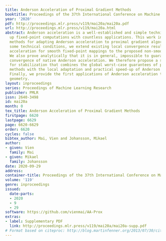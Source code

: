 ```yaml
---
title: Anderson Acceleration of Proximal Gradient Methods
booktitle: Proceedings of the 37th International Conference on Machine Learning
year: '2020'
pdf: http://proceedings.mlr.press/v119/mai20a/mai20a.pdf
url: http://proceedings.mlr.press/v119/mai20a.html
abstract: Anderson acceleration is a well-established and simple technique for speeding
  up fixed-point computations with countless applications. This work introduces novel
  methods for adapting Anderson acceleration to proximal gradient algorithms. Under
  some technical conditions, we extend existing local convergence results of Anderson
  acceleration for smooth fixed-point mappings to the proposed non-smooth setting.
  We also prove analytically that it is in general, impossible to guarantee global
  convergence of native Anderson acceleration. We therefore propose a simple scheme
  for stabilization that combines the global worst-case guarantees of proximal gradient
  methods with the local adaptation and practical speed-up of Anderson acceleration.
  Finally, we provide the first applications of Anderson acceleration to non-Euclidean
  geometry.
layout: inproceedings
series: Proceedings of Machine Learning Research
publisher: PMLR
issn: 2640-3498
id: mai20a
month: 0
tex_title: Anderson Acceleration of Proximal Gradient Methods
firstpage: 6620
lastpage: 6629
page: 6620-6629
order: 6620
cycles: false
bibtex_author: Mai, Vien and Johansson, Mikael
author:
- given: Vien
  family: Mai
- given: Mikael
  family: Johansson
date: 2020-09-29
address: 
container-title: Proceedings of the 37th International Conference on Machine Learning
volume: '119'
genre: inproceedings
issued:
  date-parts:
  - 2020
  - 9
  - 29
software: https://github.com/vienmai/AA-Prox
extras:
- label: Supplementary PDF
  link: http://proceedings.mlr.press/v119/mai20a/mai20a-supp.pdf
# Format based on citeproc: http://blog.martinfenner.org/2013/07/30/citeproc-yaml-for-bibliographies/
---
```

